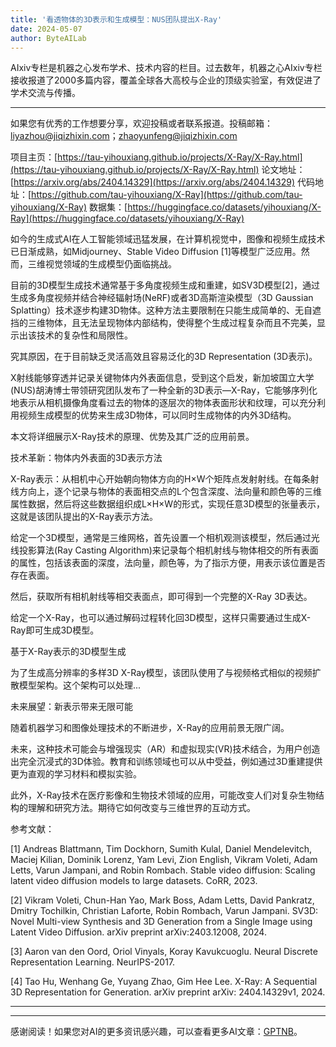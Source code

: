 ```yaml
---
title: '看透物体的3D表示和生成模型：NUS团队提出X-Ray'
date: 2024-05-07
author: ByteAILab
---
```


AIxiv专栏是机器之心发布学术、技术内容的栏目。过去数年，机器之心AIxiv专栏接收报道了2000多篇内容，覆盖全球各大高校与企业的顶级实验室，有效促进了学术交流与传播。

---
如果您有优秀的工作想要分享，欢迎投稿或者联系报道。投稿邮箱：liyazhou@jiqizhixin.com；zhaoyunfeng@jiqizhixin.com

项目主页：[https://tau-yihouxiang.github.io/projects/X-Ray/X-Ray.html](https://tau-yihouxiang.github.io/projects/X-Ray/X-Ray.html)
论文地址：[https://arxiv.org/abs/2404.14329](https://arxiv.org/abs/2404.14329)
代码地址：[https://github.com/tau-yihouxiang/X-Ray](https://github.com/tau-yihouxiang/X-Ray)
数据集：[https://huggingface.co/datasets/yihouxiang/X-Ray](https://huggingface.co/datasets/yihouxiang/X-Ray)

如今的生成式AI在人工智能领域迅猛发展，在计算机视觉中，图像和视频生成技术已日渐成熟，如Midjourney、Stable Video Diffusion [1]等模型广泛应用。然而，三维视觉领域的生成模型仍面临挑战。

目前的3D模型生成技术通常基于多角度视频生成和重建，如SV3D模型[2]，通过生成多角度视频并结合神经辐射场(NeRF)或者3D高斯渲染模型（3D Gaussian Splatting）技术逐步构建3D物体。这种方法主要限制在只能生成简单的、无自遮挡的三维物体，且无法呈现物体内部结构，使得整个生成过程复杂而且不完美，显示出该技术的复杂性和局限性。

究其原因，在于目前缺乏灵活高效且容易泛化的3D Representation (3D表示)。

X射线能够穿透并记录关键物体内外表面信息，受到这个启发，新加坡国立大学(NUS)胡涛博士带领研究团队发布了一种全新的3D表示—X-Ray，它能够序列化地表示从相机摄像角度看过去的物体的逐层次的物体表面形状和纹理，可以充分利用视频生成模型的优势来生成3D物体，可以同时生成物体的内外3D结构。

本文将详细展示X-Ray技术的原理、优势及其广泛的应用前景。

技术革新：物体内外表面的3D表示方法

X-Ray表示：从相机中心开始朝向物体方向的H×W个矩阵点发射射线。在每条射线方向上，逐个记录与物体的表面相交点的L个包含深度、法向量和颜色等的三维属性数据，然后将这些数据组织成L×H×W的形式，实现任意3D模型的张量表示，这就是该团队提出的X-Ray表示方法。

给定一个3D模型，通常是三维网格，首先设置一个相机观测该模型，然后通过光线投影算法(Ray Casting Algorithm)来记录每个相机射线与物体相交的所有表面的属性，包括该表面的深度，法向量，颜色等，为了指示方便，用表示该位置是否存在表面。

然后，获取所有相机射线等相交表面点，即可得到一个完整的X-Ray 3D表达。

给定一个X-Ray，也可以通过解码过程转化回3D模型，这样只需要通过生成X-Ray即可生成3D模型。

基于X-Ray表示的3D模型生成

为了生成高分辨率的多样3D X-Ray模型，该团队使用了与视频格式相似的视频扩散模型架构。这个架构可以处理...

未来展望：新表示带来无限可能

随着机器学习和图像处理技术的不断进步，X-Ray的应用前景无限广阔。

未来，这种技术可能会与增强现实（AR）和虚拟现实(VR)技术结合，为用户创造出完全沉浸式的3D体验。教育和训练领域也可以从中受益，例如通过3D重建提供更为直观的学习材料和模拟实验。

此外，X-Ray技术在医疗影像和生物技术领域的应用，可能改变人们对复杂生物结构的理解和研究方法。期待它如何改变与三维世界的互动方式。

参考文献：

[1] Andreas Blattmann, Tim Dockhorn, Sumith Kulal, Daniel Mendelevitch, Maciej Kilian, Dominik Lorenz, Yam Levi, Zion English, Vikram Voleti, Adam Letts, Varun Jampani, and Robin Rombach. Stable video diffusion: Scaling latent video diffusion models to large datasets. CoRR, 2023.

[2] Vikram Voleti, Chun-Han Yao, Mark Boss, Adam Letts, David Pankratz, Dmitry Tochilkin, Christian Laforte, Robin Rombach, Varun Jampani. SV3D: Novel Multi-view Synthesis and 3D Generation from a Single Image using Latent Video Diffusion. arXiv preprint arXiv:2403.12008, 2024.

[3] Aaron van den Oord, Oriol Vinyals, Koray Kavukcuoglu. Neural Discrete Representation Learning. NeurIPS-2017.

[4] Tao Hu, Wenhang Ge, Yuyang Zhao, Gim Hee Lee. X-Ray: A Sequential 3D Representation for Generation. arXiv preprint arXiv: 2404.14329v1, 2024.

---
---
感谢阅读！如果您对AI的更多资讯感兴趣，可以查看更多AI文章：[GPTNB](https://gptnb.com)。